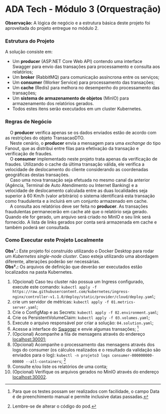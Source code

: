 # ADA Tech - Módulo 3 (Orquestração)

**Observação:** A lógica de negócio e a estrutura básica deste projeto foi aproveitada do projeto entregue no módulo 2.

### Estrutura do Projeto
A solução consiste em:
- Um **producer** (ASP.NET Core Web API) contendo uma interface Swagger para envio das transações para processamento e consulta aos relatórios;
- Um **broker** (RabbitMQ) para comunicação assíncrona entre os serviços;
- Um **consumer** (Worker Service) para processamento das transações;
- Um **cache** (Redis) para melhora no desempenho do processamento das transações;
- Um **sistema de armazenamento de objetos** (MinIO) para armazenamento dos relatórios gerados.
- Todos estes itens serão executados em um cluster Kubernetes.

### Regras de Negócio
&nbsp; &nbsp; O **producer** verifica apenas se os dados enviados estão de acordo com as restrições do objeto TransacaoDTO.\
&nbsp; &nbsp; Neste cenário, o **producer** envia a mensagem para uma *exchange* do tipo Fanout, que as distribui entre filas para efetivação da transação e verificação de fraudes.\
&nbsp; &nbsp; O **consumer** implementado neste projeto trata apenas da verificação de fraudes. Utilizando o cache da última transação válida, ele verifica a velocidade de deslocamento do cliente considerando as coordenadas geográficas destas transações.\
&nbsp; &nbsp; Caso uma nova transação seja efetuada no mesmo canal da anterior (Agência, Terminal de Auto Atendimento ou Internet Banking) e a velocidade de deslocamento calculada entre as duas localidades seja superior à 60 Km/h (valor arbitrário) o sistema identificará esta transação como fraudulenta e a incluirá em um conjunto armazenado em cache.\
&nbsp; &nbsp; A consulta aos relatórios deve ser feita no **producer**. As transações fraudulentas permanecerão em cache até que o relatório seja gerado. Quando ele for gerado, um arquivo será criado no MinIO e seu link será fornecido. A lista de links gerados por conta será armazenada em cache e também poderá ser consultada.

### Como Executar este Projeto Localmente

**Obs¹.:** Este projeto foi construído utilizando o Docker Desktop para rodar um *Kubernetes single-node cluster*. Caso esteja utilizando uma abordagem diferente, alterações poderão ser necessárias.\
**Obs².:** Os arquivos de definição que deverão ser executados estão localizados na pasta Kubernetes.

1. (Opcional) Caso teu cluster não possua um Ingress configurado, execute este comando: ` kubectl apply -f https://raw.githubusercontent.com/kubernetes/ingress-nginx/controller-v1.1.0/deploy/static/provider/cloud/deploy.yaml `;
2. crie um servidor de métricas: ` kubectl apply -f 01.metrics-server.yaml `;
3. Crie o ConfigMap e as Secrets: ` kubectl apply -f 02.environment.yaml `;
4. Crie os PersistentVolumeClaim: ` kubectl apply -f 03.volumes.yaml `;
5. Execute o arquivo responsável por criar a solução: ` 04.solution.yaml `;
6. Acesse a interface do [Swagger](http://localhost/swagger/index.html) e envie algumas transações; [^1]
7. (Opcional) Acompanhe a fila de mensagens através do endereço [localhost:30001](http://localhost:30001/);
8. (Opcional) Acompanhe o processamento das mensagens através dos logs do consumer (os cálculos realizados e o resultado da validação são enviados para o log): ` kubectl -n projeto3 logs consumer-000000000-00000 --all-containers `; [^2]
9. Consulte e/ou liste os relatórios de uma conta;
10. (Opcional) Verifique os arquivos gerados no MinIO através do endereço [localhost:30002](http://localhost:30002/).

[^1]: Para que os testes possam ser realizados com facilidade, o campo Data é de preenchimento manual e permite inclusive datas passadas.
[^2]: Lembre-se de alterar o código do pod.
